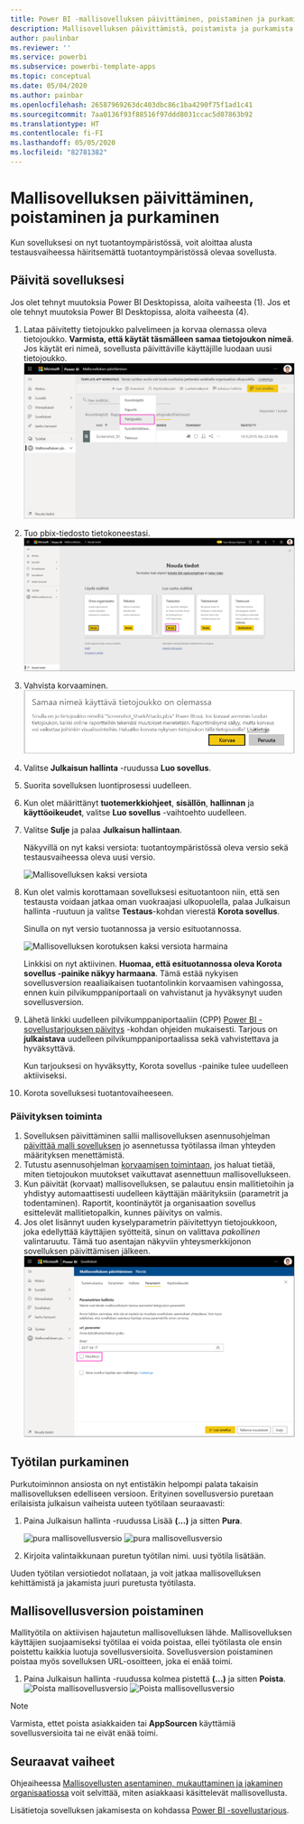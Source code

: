 ```yaml
---
title: Power BI -mallisovelluksen päivittäminen, poistaminen ja purkaminen
description: Mallisovelluksen päivittämistä, poistamista ja purkamista koskevat ohjeet.
author: paulinbar
ms.reviewer: ''
ms.service: powerbi
ms.subservice: powerbi-template-apps
ms.topic: conceptual
ms.date: 05/04/2020
ms.author: painbar
ms.openlocfilehash: 26587969263dc403dbc86c1ba4290f75f1ad1c41
ms.sourcegitcommit: 7aa0136f93f88516f97ddd8031ccac5d07863b92
ms.translationtype: HT
ms.contentlocale: fi-FI
ms.lasthandoff: 05/05/2020
ms.locfileid: "82781382"
---
```

# <a name="update-delete-and-extract-template-app"></a>Mallisovelluksen päivittäminen, poistaminen ja purkaminen

Kun sovelluksesi on nyt tuotantoympäristössä, voit aloittaa alusta testausvaiheessa häiritsemättä tuotantoympäristössä olevaa sovellusta.
## <a name="update-your-app"></a>Päivitä sovelluksesi

Jos olet tehnyt muutoksia Power BI Desktopissa, aloita vaiheesta (1). Jos et ole tehnyt muutoksia Power BI Desktopissa, aloita vaiheesta (4).

1. Lataa päivitetty tietojoukko palvelimeen ja korvaa olemassa oleva tietojoukko. **Varmista, että käytät täsmälleen samaa tietojoukon nimeä**. Jos käytät eri nimeä, sovellusta päivittäville käyttäjille luodaan uusi tietojoukko.
![tietojoukon korvaaminen](media/service-template-apps-update-extract-delete/power-bi-template-app-upload-dataset.png)
1. Tuo pbix-tiedosto tietokoneestasi.
![tietojoukon korvaaminen](media/service-template-apps-update-extract-delete/power-bi-template-app-upload-dataset2.png)
1. Vahvista korvaaminen.
![tietojoukon korvaaminen](media/service-template-apps-update-extract-delete/power-bi-template-app-upload-dataset3.png)

1. Valitse **Julkaisun hallinta** -ruudussa **Luo sovellus**.
1. Suorita sovelluksen luontiprosessi uudelleen.
1. Kun olet määrittänyt **tuotemerkkiohjeet**, **sisällön**, **hallinnan** ja **käyttöoikeudet**, valitse **Luo sovellus** -vaihtoehto uudelleen.
1. Valitse **Sulje** ja palaa **Julkaisun hallintaan**.

   Näkyvillä on nyt kaksi versiota: tuotantoympäristössä oleva versio sekä testausvaiheessa oleva uusi versio.

    ![Mallisovelluksen kaksi versiota](media/service-template-apps-update-extract-delete/power-bi-template-app-update1.png)

1. Kun olet valmis korottamaan sovelluksesi esituotantoon niin, että sen testausta voidaan jatkaa oman vuokraajasi ulkopuolella, palaa Julkaisun hallinta -ruutuun ja valitse **Testaus**-kohdan vierestä **Korota sovellus**.

   Sinulla on nyt versio tuotannossa ja versio esituotannossa.

   ![Mallisovelluksen korotuksen kaksi versiota harmaina](media/service-template-apps-update-extract-delete/power-bi-template-app-update2.png)

   Linkkisi on nyt aktiivinen. **Huomaa, että esituotannossa oleva Korota sovellus -painike näkyy harmaana**. Tämä estää nykyisen sovellusversion reaaliaikaisen tuotantolinkin korvaamisen vahingossa, ennen kuin pilvikumppaniportaali on vahvistanut ja hyväksynyt uuden sovellusversion.

1. Lähetä linkki uudelleen pilvikumppaniportaaliin (CPP) [Power BI -sovellustarjouksen päivitys](https://docs.microsoft.com/azure/marketplace/cloud-partner-portal/power-bi/cpp-update-existing-offer) -kohdan ohjeiden mukaisesti. Tarjous on **julkaistava** uudelleen pilvikumppaniportaalissa sekä vahvistettava ja hyväksyttävä.

   Kun tarjouksesi on hyväksytty, Korota sovellus -painike tulee uudelleen aktiiviseksi. 
1. Korota sovelluksesi tuotantovaiheeseen.
   
### <a name="update-behavior"></a>Päivityksen toiminta

1. Sovelluksen päivittäminen sallii mallisovelluksen asennusohjelman [päivittää malli sovelluksen](service-template-apps-install-distribute.md#update-a-template-app) jo asennetussa työtilassa ilman yhteyden määrityksen menettämistä.
1. Tutustu asennusohjelman [korvaamisen toimintaan](service-template-apps-install-distribute.md#overwrite-behavior), jos haluat tietää, miten tietojoukon muutokset vaikuttavat asennettuun mallisovellukseen.
1. Kun päivität (korvaat) mallisovelluksen, se palautuu ensin mallitietoihin ja yhdistyy automaattisesti uudelleen käyttäjän määrityksiin (parametrit ja todentaminen). Raportit, koontinäytöt ja organisaation sovellus esittelevät mallitietopalkin, kunnes päivitys on valmis.
1. Jos olet lisännyt uuden kyselyparametrin päivitettyyn tietojoukkoon, joka edellyttää käyttäjien syötteitä, sinun on valittava *pakollinen* valintaruutu. Tämä tuo asentajan näkyviin yhteysmerkkijonon sovelluksen päivittämisen jälkeen.
 ![pakolliset parametrit](media/service-template-apps-update-extract-delete/power-bi-template-app-upload-dataset4.png)

## <a name="extract-workspace"></a>Työtilan purkaminen
Purkutoiminnon ansiosta on nyt entistäkin helpompi palata takaisin mallisovelluksen edelliseen versioon. Erityinen sovellusversio puretaan erilaisista julkaisun vaiheista uuteen työtilaan seuraavasti:

1. Paina Julkaisun hallinta -ruudussa Lisää **(...)**  ja sitten **Pura**.

    ![pura mallisovellusversio](media/service-template-apps-update-extract-delete/power-bi-template-app-extract.png) ![pura mallisovellusversio](media/service-template-apps-update-extract-delete/power-bi-template-app-extract-dialog.png)
2. Kirjoita valintaikkunaan puretun työtilan nimi. uusi työtila lisätään.

Uuden työtilan versiotiedot nollataan, ja voit jatkaa mallisovelluksen kehittämistä ja jakamista juuri puretusta työtilasta.

## <a name="delete-template-app-version"></a>Mallisovellusversion poistaminen
Mallityötila on aktiivisen hajautetun mallisovelluksen lähde. Mallisovelluksen käyttäjien suojaamiseksi työtilaa ei voida poistaa, ellei työtilasta ole ensin poistettu kaikkia luotuja sovellusversioita.
Sovellusversion poistaminen poistaa myös sovelluksen URL-osoitteen, joka ei enää toimi.

1. Paina Julkaisun hallinta -ruudussa kolmea pistettä **(...)**  ja sitten **Poista**.
 ![Poista mallisovellusversio](media/service-template-apps-update-extract-delete/power-bi-template-app-delete.png)
 ![Poista mallisovellusversio](media/service-template-apps-update-extract-delete/power-bi-template-app-delete-dialog.png)

>[!NOTE]
>Varmista, ettet poista asiakkaiden tai **AppSourcen** käyttämiä sovellusversioita tai ne eivät enää toimi.

## <a name="next-steps"></a>Seuraavat vaiheet

Ohjeaiheessa [Mallisovellusten asentaminen, mukauttaminen ja jakaminen organisaatiossa](service-template-apps-install-distribute.md) voit selvittää, miten asiakkaasi käsittelevät mallisovellusta.

Lisätietoja sovelluksen jakamisesta on kohdassa [Power BI -sovellustarjous](https://docs.microsoft.com/azure/marketplace/cloud-partner-portal/power-bi/cpp-power-bi-offer).
